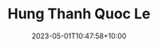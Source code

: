 ---
title: "Hung Thanh Quoc Le"
date: 2023-05-01T10:47:58+10:00
image: "assets/img/team/team-VinUni-4-hung-thanh-quoc-le-circ.png"
jobtitle: "VinUni RA"
collaboration: student
linkedinurl: "https://www.linkedin.com/"
url: "https://www.khoadoan.me/team"
areas: Adversarial ML
promoted: true
faculty: false
research_assistant: false
urop_assistant: true
phd_student: false
weight: 504
current: true
---